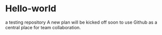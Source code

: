 # Hello-world
a testing repository
A new plan will be kicked off soon to use Github as a central place for team collaboration.
